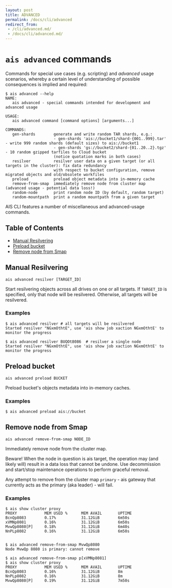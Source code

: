 ```yaml
---
layout: post
title: ADVANCED
permalink: /docs/cli/advanced
redirect_from:
 - /cli/advanced.md/
 - /docs/cli/advanced.md/
---
```


# `ais advanced` commands

Commands for special use cases (e.g. scripting) and *advanced* usage scenarios, whereby a certain level of understanding of possible consequences is implied and required:

```console
$ ais advanced --help
NAME:
   ais advanced - special commands intended for development and advanced usage

USAGE:
   ais advanced command [command options] [arguments...]

COMMANDS:
   gen-shards        generate and write random TAR shards, e.g.:
                     - gen-shards 'ais://bucket1/shard-{001..999}.tar' - write 999 random shards (default sizes) to ais://bucket1
                     - gen-shards 'gs://bucket2/shard-{01..20..2}.tgz' - 10 random gzipped tarfiles to Cloud bucket
                     (notice quotation marks in both cases)
   resilver          resilver user data on a given target (or all targets in the cluster): fix data redundancy
                     with respect to bucket configuration, remove migrated objects and old/obsolete workfiles
   preload           preload object metadata into in-memory cache
   remove-from-smap  immediately remove node from cluster map (advanced usage - potential data loss!)
   random-node       print random node ID (by default, random target)
   random-mountpath  print a random mountpath from a given target
```

AIS CLI features a number of miscellaneous and advanced-usage commands.

## Table of Contents
- [Manual Resilvering](#manual-resilvering)
- [Preload bucket](#preload-bucket)
- [Remove node from Smap](#remove-node-from-smap)

## Manual Resilvering

`ais advanced resilver [TARGET_ID]`

Start resilvering objects across all drives on one or all targets.
If `TARGET_ID` is specified, only that node will be resilvered. Otherwise, all targets will be resilvered.

### Examples

```console
$ ais advanced resilver # all targets will be resilvered
Started resilver "NGxmOthtE", use 'ais show job xaction NGxmOthtE' to monitor the progress

$ ais advanced resilver BUQOt8086  # resilver a single node
Started resilver "NGxmOthtE", use 'ais show job xaction NGxmOthtE' to monitor the progress
```

## Preload bucket

`ais advanced preload BUCKET`

Preload bucket's objects metadata into in-memory caches.

### Examples

```console
$ ais advanced preload ais://bucket
```

## Remove node from Smap

`ais advanced remove-from-smap NODE_ID`

Immediately remove node from the cluster map.

Beware! When the node in question is ais target, the operation may (and likely will) result in a data loss that cannot be undone. Use decommission and start/stop maintenance operations to perform graceful removal.

Any attempt to remove from the cluster map `primary` - ais gateway that currently acts as the primary (aka leader) - will fail.

### Examples

```console
$ ais show cluster proxy
PROXY            MEM USED %      MEM AVAIL       UPTIME
BcnQp8083        0.17%           31.12GiB        6m50s
xVMNp8081        0.16%           31.12GiB        6m50s
MvwQp8080[P]     0.18%           31.12GiB        6m40s
NnPLp8082        0.16%           31.12GiB        6m50s


$ ais advanced remove-from-smap MvwQp8080
Node MvwQp 8080 is primary: cannot remove

$ ais advanced remove-from-smap p[xVMNp8081]
$ ais show cluster proxy
PROXY            MEM USED %      MEM AVAIL       UPTIME
BcnQp8083        0.16%           31.12GiB        8m
NnPLp8082        0.16%           31.12GiB        8m
MvwQp8080[P]     0.19%           31.12GiB        7m50s
```
